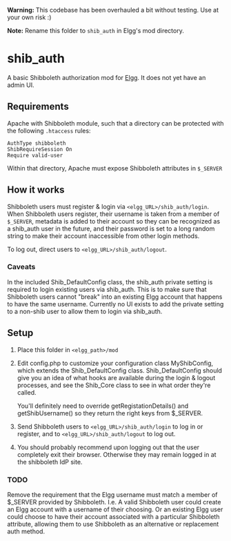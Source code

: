 **Warning:** This codebase has been overhauled a bit without testing. Use at your own risk :)

**Note:** Rename this folder to `shib_auth` in Elgg's mod directory.

# shib_auth

A basic Shibboleth authorization mod for [Elgg](http://elgg.org/). It does not yet have an admin UI.

## Requirements

Apache with Shibboleth module, such that a directory can be protected with the following `.htaccess` rules:

    AuthType shibboleth
    ShibRequireSession On
    Require valid-user

Within that directory, Apache must expose Shibboleth attributes in `$_SERVER`

## How it works

Shibboleth users must register & login via `<elgg_URL>/shib_auth/login`. When Shibboleth users register, their username is taken from a member of `$_SERVER`, metadata is added to their account so they can be recognized as a shib_auth user in the future, and their password is set to a long random string to make their account inaccessible from other login methods.

To log out, direct users to `<elgg_URL>/shib_auth/logout`.

### Caveats

In the included Shib_DefaultConfig class, the shib_auth private setting is required to login existing users via shib_auth. This is to make sure that Shibboleth users cannot "break" into an existing Elgg account that happens to have the same username. Currently no UI exists to add the private setting to a non-shib user to allow them to login via shib_auth.

## Setup

 1. Place this folder in `<elgg_path>/mod`
 2. Edit config.php to customize your configuration class MyShibConfig, which extends the Shib_DefaultConfig class. Shib_DefaultConfig should give you an idea of what hooks are available during the login & logout processes, and see the Shib_Core class to see in what order they're called.

    You'll definitely need to override getRegistationDetails() and getShibUsername() so they return the right keys from $_SERVER.

 3. Send Shibboleth users to `<elgg_URL>/shib_auth/login` to log in or register, and to `<elgg_URL>/shib_auth/logout` to log out.
 4. You should probably recommend upon logging out that the user completely exit their browser. Otherwise they may remain logged in at the shibboleth IdP site.

### TODO

Remove the requirement that the Elgg username must match a member of $_SERVER provided by Shibboleth. I.e. A valid Shibboleth user could create an Elgg account with a username of their choosing. Or an existing Elgg user could choose to have their account associated with a particular Shibboleth attribute, allowing them to use Shibboleth as an alternative or replacement auth method.